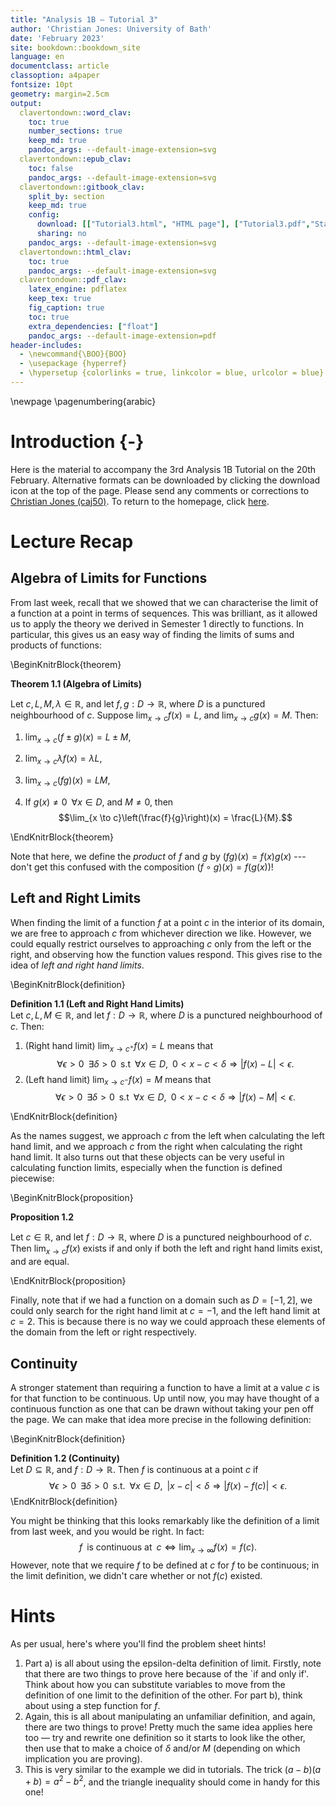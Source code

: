 ```yaml
---
title: "Analysis 1B — Tutorial 3"
author: 'Christian Jones: University of Bath'
date: 'February 2023'
site: bookdown::bookdown_site
language: en
documentclass: article
classoption: a4paper
fontsize: 10pt
geometry: margin=2.5cm
output:
  clavertondown::word_clav:
    toc: true
    number_sections: true
    keep_md: true
    pandoc_args: --default-image-extension=svg
  clavertondown::epub_clav:
    toc: false
    pandoc_args: --default-image-extension=svg
  clavertondown::gitbook_clav:
    split_by: section
    keep_md: true
    config:
      download: [["Tutorial3.html", "HTML page"], ["Tutorial3.pdf","Standard print PDF"], ["Tutorial3Clear.pdf","Clear print PDF"], ["Tutorial3Large.pdf","Large print PDF"], ["Tutorial3.docx","Accessible Word document"], ["Tutorial3.epub","Accessible EPub book" ]]
      sharing: no
    pandoc_args: --default-image-extension=svg
  clavertondown::html_clav:
    toc: true
    pandoc_args: --default-image-extension=svg
  clavertondown::pdf_clav:
    latex_engine: pdflatex
    keep_tex: true
    fig_caption: true
    toc: true
    extra_dependencies: ["float"]
    pandoc_args: --default-image-extension=pdf
header-includes:
  - \newcommand{\BOO}{BOO}
  - \usepackage {hyperref}
  - \hypersetup {colorlinks = true, linkcolor = blue, urlcolor = blue}
---
```

<!-- This is needed since I am working with svg files from mathcha.io. It converts the graphics files to something that can be used in the pdf files. Code taken from https://stackoverflow.com/questions/50165404/how-to-make-a-pdf-using-bookdown-including-svg-images/56044642#56044642 -->

\newpage
\pagenumbering{arabic}

# Introduction {-}
Here is the material to accompany the 3rd Analysis 1B Tutorial on the 20th February. Alternative formats can be downloaded by clicking the download icon at the top of the page. Please send any comments or corrections to [Christian Jones (caj50)](mailto:caj50@bath.ac.uk). To return to the homepage, click [here](http://caj50.github.io/tutoring.html).

# Lecture Recap

## Algebra of Limits for Functions
From last week, recall that we showed that we can characterise the limit of a function at a point in terms of sequences. This was brilliant, as it allowed us to apply the theory we derived in Semester 1 directly to functions. In particular, this gives us an easy way of finding the limits of sums and products of functions:

\BeginKnitrBlock{theorem}<div class="bookdown-theorem" custom-style="TheoremStyleUpright" id="thm:thm1"><span class="thm:thm1" custom-style="NameStyle"><strong><span id="thm:thm1"></span>Theorem 1.1   (Algebra of Limits) </strong></span><p>Let $c, L, M, \lambda \in \mathbb{R}$, and let $f,g: D \to \mathbb{R}$, where $D$ is a punctured neighbourhood of $c$. Suppose $\lim_{x \to c}f(x) = L$, and $\lim_{x \to c}g(x) = M$. Then:
  
  1. $\lim_{x\to c}\left(f \pm g\right)(x) = L \pm M,$
  
  2. $\lim_{x \to c}\lambda f(x) = \lambda L,$
  
  3. $\lim_{x \to c}(fg)(x) = LM,$
  
  4. If $g(x) \neq 0 \;\;\forall x \in D$, and $M \neq 0$, then $$\lim_{x \to c}\left(\frac{f}{g}\right)(x) = \frac{L}{M}.$$
  </p></div>\EndKnitrBlock{theorem}

Note that here, we define the *product* of $f$ and $g$ by $(fg)(x) = f(x)g(x)$ --- don't get this confused with the composition $(f \circ g)(x) = f(g(x))$!

## Left and Right Limits
When finding the limit of a function $f$ at a point $c$ in the interior of its domain, we are free to approach $c$ from whichever direction we like. However, we could equally restrict ourselves to approaching $c$ only from the left or the right, and observing how the function values respond. This gives rise to the idea of *left and right hand limits*.

\BeginKnitrBlock{definition}<div class="bookdown-definition" custom-style="DefinitionStyle" id="def:def1"><span class="def:def1" custom-style="NameStyle"><strong><span id="def:def1"></span>Definition 1.1   (Left and Right Hand Limits) </strong></span><div>Let $c, L, M \in \mathbb{R}$, and let $f: D \to \mathbb{R}$, where $D$ is a punctured neighbourhood of $c$. Then:
  
  1. (Right hand limit) $\lim_{x \to c^{+}}f(x) = L$ means that $$\forall \epsilon >0\;\;\exists \delta>0\;\;\text{s.t}\;\; \forall x \in D,\;\; 0 < x - c < \delta \Rightarrow \lvert f(x) - L \rvert < \epsilon.$$
  2. (Left hand limit) $\lim_{x \to c^{-}}f(x) = M$ means that $$\forall \epsilon >0\;\;\exists \delta>0\;\;\text{s.t}\;\; \forall x \in D,\;\; 0 < x - c < \delta \Rightarrow \lvert f(x) - M \rvert < \epsilon.$$
</div></div>\EndKnitrBlock{definition}

As the names suggest, we approach $c$ from the left when calculating the left hand limit, and we approach $c$ from the right when calculating the right hand limit. It also turns out that these objects can be very useful in calculating function limits, especially when the function is defined piecewise:

\BeginKnitrBlock{proposition}<div class="bookdown-proposition" custom-style="TheoremStyleUpright" id="prp:prop1"><span class="prp:prop1" custom-style="NameStyle"><strong><span id="prp:prop1"></span>Proposition 1.2  </strong></span><p>Let $c \in \mathbb{R}$, and let $f: D \to \mathbb{R}$, where $D$ is a punctured neighbourhood of $c$. Then $\lim_{x \to c}f(x)$ exists if and only if both the left and right hand limits exist, and are equal.</p></div>\EndKnitrBlock{proposition}

Finally, note that if we had a function on a domain such as $D = [-1,2]$, we could only search for the right hand limit at $c = -1$, and the left hand limit at $c = 2$. This is because there is no way we could approach these elements of the domain from the left or right respectively.

## Continuity
A stronger statement than requiring a function to have a limit at a value $c$ is for that function to be continuous. Up until now, you may have thought of a continuous function as one that can be drawn without taking your pen off the page. We can make that idea more precise in the following definition:

\BeginKnitrBlock{definition}<div class="bookdown-definition" custom-style="DefinitionStyle" id="def:def2"><span class="def:def2" custom-style="NameStyle"><strong><span id="def:def2"></span>Definition 1.2   (Continuity) </strong></span><div>Let $D \subseteq \mathbb{R}$, and $f: D \to \mathbb{R}$. Then $f$ is continuous at a point $c$ if $$\forall \epsilon > 0\;\;\exists \delta > 0\;\;\text{s.t.}\;\;\forall x \in D,\;\; \lvert x - c \rvert < \delta \Rightarrow \lvert f(x) - f(c) \rvert < \epsilon.$$</div></div>\EndKnitrBlock{definition}

You might be thinking that this looks remarkably like the definition of a limit from last week, and you would be right. In fact: $$f\;\;\text{is continuous at}\;\; c \Longleftrightarrow \lim_{x \to \infty}f(x) = f(c).$$ However, note that we require $f$ to be defined at $c$ for $f$ to be continuous; in the limit definition, we didn't care whether or not $f(c)$ existed.

# Hints
As per usual, here's where you'll find the problem sheet hints!

1) Part a) is all about using the epsilon-delta definition of limit. Firstly, note that there are two things to prove here because of the `if and only if'. Think about how you can substitute variables to move from the definition of one limit to the definition of the other.  For part b), think about using a step function for $f$.
2) Again, this is all about manipulating an unfamiliar definition, and again, there are two things to prove! Pretty much the same idea applies here too — try and rewrite one definition so it starts to look like the other, then use that to make a choice of $\delta$ and/or $M$ (depending on which implication you are proving).
3) This is very similar to the example we did in tutorials. The trick $(a-b)(a+b) = a^2 - b^2$, and the triangle inequality should come in handy for this one!
 

<!--chapter:end:index.Rmd-->

